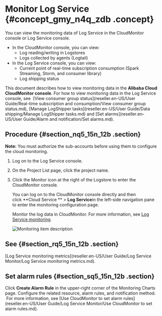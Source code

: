 # Monitor Log Service {#concept_gmy_n4q_zdb .concept}

You can view the monitoring data of Log Service in the CloudMonitor console or Log Service console.

-   In the CloudMonitor console, you can view:
    -   Log reading/writing in Logstores
    -   Logs collected by agents \(Logtail\)
-   In the Log Service console, you can view:
    -   Current point of real-time subscription consumption \(Spark Streaming, Storm, and consumer library\)
    -   Log shipping status

This document describes how to view monitoring data in the **Alibaba Cloud CloudMonitor console**. For how to view monitoring data in the Log Service console, see  [View consumer group status](reseller.en-US/User Guide/Real-time subscription and consumption/View consumer group status.md), [Manage LogShipper tasks](reseller.en-US/User Guide/Data shipping/Manage LogShipper tasks.md) and [Set alarms](reseller.en-US/User Guide/Alarm and notification/Set alarms.md).

## Procedure {#section_nq5_15n_12b .section}

**Note:** You must authorize the sub-accounts before using them to configure the cloud monitoring.

1.  Log on to the Log Service console.
2.  On the Project List page, click the project name.
3.  Click the Monitor icon at the right of the Logstore to enter the CloudMonitor console.

    You can log on to the CloudMonitor console directly and then click **Cloud Service ** \> **Log Service**in the left-side navigation pane to enter the monitoring configuration page.

    Monitor the log data in CloudMonitor. For more information, see [Log Service monitoring](https://www.alibabacloud.com/help/doc-detail/28596.htm).

    ![](images/5827_en-US.png "Monitoring item description")


## See {#section_rq5_15n_12b .section}

[Log Service monitoring metrics](reseller.en-US/User Guide/Log Service Monitor/Log Service monitoring metrics.md).

## Set alarm rules {#section_sq5_15n_12b .section}

Click **Create Alarm Rule** in the upper-right corner of the Monitoring Charts page. Configure the related resource, alarm rules, and notification method.  For more information, see [Use CloudMonitor to set alarm rules](reseller.en-US/User Guide/Log Service Monitor/Use CloudMonitor to set alarm rules.md).

